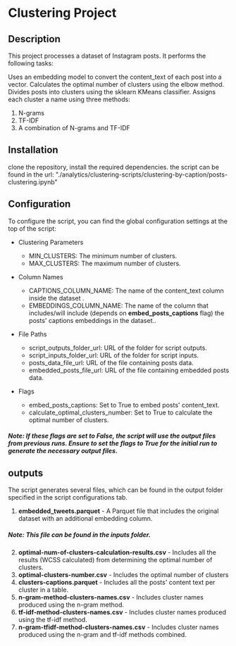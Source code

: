 # Clustering Project
## Description
This project processes a dataset of Instagram posts. It performs the following tasks:

Uses an embedding model to convert the content_text of each post into a vector.
Calculates the optimal number of clusters using the elbow method.
Divides posts into clusters using the sklearn KMeans classifier.
Assigns each cluster a name using three methods:
1. N-grams
2. TF-IDF
3. A combination of N-grams and TF-IDF

## Installation
clone the repository, install the required dependencies.
the script can be found in the url: "./analytics/clustering-scripts/clustering-by-caption/posts-clustering.ipynb"

## Configuration
To configure the script, you can find the global configuration settings at the top of the script:

* Clustering Parameters

  * MIN_CLUSTERS: The minimum number of clusters.
  * MAX_CLUSTERS: The maximum number of clusters.
* Column Names

  * CAPTIONS_COLUMN_NAME: The name of the content_text column inside the dataset . 
  * EMBEDDINGS_COLUMN_NAME: The name of the column that includes/will include (depends on <b>embed_posts_captions</b> flag) the posts' captions embeddings in the dataset..
* File Paths

  * script_outputs_folder_url: URL of the folder for script outputs.
  * script_inputs_folder_url: URL of the folder for script inputs.
  * posts_data_file_url: URL of the file containing posts data.
  * embedded_posts_file_url: URL of the file containing embedded posts data.
* Flags

  * embed_posts_captions: Set to True to embed posts' content_text.
  * calculate_optimal_clusters_number: Set to True to calculate the optimal number of clusters.
##### Note: If these flags are set to False, the script will use the output files from previous runs. Ensure to set the flags to True for the initial run to generate the necessary output files.

## outputs
The script generates several files, which can be found in the output folder specified in the script configurations tab.
 1. <b>embedded_tweets.parquet</b> - A Parquet file that includes the original dataset with an additional embedding column.
##### Note: This file can be found in the inputs folder.
 2. <b>optimal-num-of-clusters-calculation-results.csv</b> - Includes all the results (WCSS calculated) from determining the optimal number of clusters.
 3. <b>optimal-clusters-number.csv</b> - Includes the optimal number of clusters
 4. <b>clusters-captions.parquet</b> - Includes all the posts' content text per cluster in a table.
 5. <b>n-gram-method-clusters-names.csv</b> - Includes cluster names produced using the n-gram method.
 6. <b>tf-idf-method-clusters-names.csv</b> - Includes cluster names produced using the tf-idf method.
 7. <b>n-gram-tfidf-method-clusters-names.csv</b> - Includes cluster names produced using the n-gram and tf-idf methods combined.
